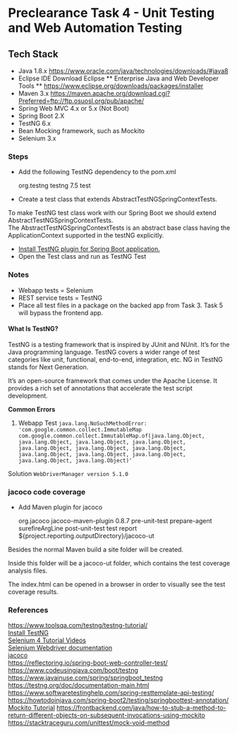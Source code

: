 # Preclearance Task 4 - Unit Testing and Web Automation Testing

## Tech Stack
 - Java 1.8.x 
https://www.oracle.com/java/technologies/downloads/#java8
 - Eclipse IDE 
Download Eclipse ** Enterprise Java and Web Developer Tools **
https://www.eclipse.org/downloads/packages/installer
 - Maven 3.x 
https://maven.apache.org/download.cgi?Preferred=ftp://ftp.osuosl.org/pub/apache/
 - Spring Web MVC 4.x or 5.x (Not Boot) 
 - Spring Boot 2.X 
 -	TestNG 6.x
 -	Bean Mocking framework, such as Mockito
 -	Selenium 3.x
 
### Steps
- Add the following TestNG dependency to the pom.xml
	
	<!-- Testing Framework TestNG -->
	<dependency>
	    <groupId>org.testng</groupId>
	    <artifactId>testng</artifactId>
	    <version>7.5</version>
	    <scope>test</scope>
	</dependency>
- Create a test class that extends AbstractTestNGSpringContextTests.

To make TestNG test class work with our Spring Boot we should extend AbstractTestNGSpringContextTests. <br />
The AbstractTestNGSpringContextTests is an abstract base class having the ApplicationContext supported in the testNG explicitly.

- [Install TestNG plugin for Spring Boot application.](https://testng.org/doc/download.html)
- Open the Test class and run as TestNG Test 

### Notes
 -	Webapp tests = Selenium
 -	REST service tests = TestNG
 -	Place all test files in a package on the backed app from Task 3. Task 5 will bypass the frontend app.
 
#### What Is TestNG?
TestNG is a testing framework that is inspired by JUnit and NUnit. It’s for the Java programming language. TestNG covers a wider range of test categories like unit, functional, end-to-end, integration, etc. NG in TestNG stands for Next Generation.

It’s an open-source framework that comes under the Apache License. It provides a rich set of annotations that accelerate the test script development.

**Common Errors**
1. Webapp Test
`java.lang.NoSuchMethodError: 'com.google.common.collect.ImmutableMap com.google.common.collect.ImmutableMap.of(java.lang.Object, java.lang.Object, java.lang.Object, java.lang.Object, java.lang.Object, java.lang.Object, java.lang.Object, java.lang.Object, java.lang.Object, java.lang.Object, java.lang.Object, java.lang.Object)'`

Solution
 `WebDriverManager version 5.1.0`

### jacoco code coverage
- Add Maven plugin for jacoco

	<plugin>
        <groupId>org.jacoco</groupId>
        <artifactId>jacoco-maven-plugin</artifactId>
        <version>0.8.7</version>
        <executions>
            <!-- Prepares the property pointing to the JaCoCo runtime agent which
                is passed as VM argument when Maven the Surefire plugin is executed. -->
            <execution>
                <id>pre-unit-test</id>
                <goals>
                    <goal>prepare-agent</goal>
                </goals>
                <configuration>
                    <!-- Sets the name of the property containing the settings for JaCoCo
                        runtime agent. -->
                    <propertyName>surefireArgLine</propertyName>
                </configuration>
            </execution>
            <!-- Ensures that the code coverage report for unit tests is created
                after unit tests have been run. -->
            <execution>
                <id>post-unit-test</id>
                <phase>test</phase>
                <goals>
                    <goal>report</goal>
                </goals>
                <configuration>
                    <!-- Sets the output directory for the code coverage report. -->
                    <outputDirectory>${project.reporting.outputDirectory}/jacoco-ut</outputDirectory>
                </configuration>
            </execution>
        </executions>
    </plugin>
    
Besides the normal Maven build a site folder will be created. <br />

Inside this folder will be a jacoco-ut folder, which contains the test coverage analysis files. <br />

The index.html can be opened in a browser in order to visually see the test coverage results.  <br />

### References
https://www.toolsqa.com/testng/testng-tutorial/ <br />
[Install TestNG](https://testng.org/doc/download.html) <br />
[Selenium 4 Tutorial Videos](https://www.youtube.com/playlist?list=PLhW3qG5bs-L_8bwNnMHdJ1Wq5M0sUmpSH) <br />
[Selenium Webdriver documentation](https://www.selenium.dev/documentation/webdriver/) <br />
[jacoco](https://www.vogella.com/tutorials/Jacoco/article.html) <br />
https://reflectoring.io/spring-boot-web-controller-test/ <br />
https://www.codeusingjava.com/boot/testng <br />
https://www.javainuse.com/spring/springboot_testng <br />
https://testng.org/doc/documentation-main.html <br />
https://www.softwaretestinghelp.com/spring-resttemplate-api-testing/ <br />
https://howtodoinjava.com/spring-boot2/testing/springboottest-annotation/ <br />
[Mockito Tutorial](https://www.tutorialspoint.com/mockito/index.htm)
https://frontbackend.com/java/how-to-stub-a-method-to-return-different-objects-on-subsequent-invocations-using-mockito
https://stacktraceguru.com/unittest/mock-void-method
